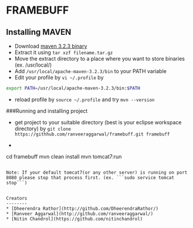 FRAMEBUFF
=========


Installing MAVEN
--------------

* Download [maven 3.2.3 binary](http://maven.apache.org/download.cgi)
* Extract it using ```tar xzf filename.tar.gz```
* Move the extract directory to a place where you want to store binaries (ex. /usr/local/)
* Add ```/usr/local/apache-maven-3.2.3/bin``` to your PATH variable
* Edit your profile by ```vi ~/.profile``` by
```sh
export PATH=/usr/local/apache-maven-3.2.3/bin:$PATH
```
* reload profile by ```source ~/.profile``` and try ```mvn --version```


###Running and installing project
* get project to your suitable directory (best is your eclipse workspace directory) by ```git clone https://githhub.com/ranveeraggarwal/framebuff.git framebuff``` 
* ```sh
cd framebuff
mvn clean install
mvn tomcat7:run
```

Note: If your default tomcat7(or any other server) is running on port 8080 please stop that process first. (ex. ```sudo service tomcat stop```)


Creators
--------
* [Dheerendra Rathor](http://github.com/DheerendraRathor/)
* [Ranveer Aggarwal](http://github.com/ranveeraggarwal/)
* [Nitin Chandrol](https://github.com/nitinchandrol)

